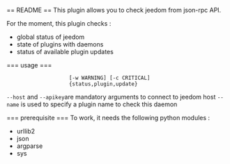 == README ==
This plugin allows you to check jeedom from json-rpc API.

For the moment, this plugin checks :
* global status of jeedom
* state of plugins with daemons
* status of available plugin updates

=== usage ===
```usage: check_jeedom [-h] [--name NAME] [--apikey APIKEY] [--host HOST]
                    [-w WARNING] [-c CRITICAL]
                    {status,plugin,update}
```

`--host` and `--apikey`are mandatory arguments to connect to jeedom host
`--name` is used to specify a plugin name to check this daemon

=== prerequisite ===
To work, it needs the following python modules :
* urllib2
* json
* argparse
* sys


